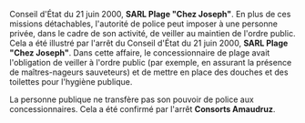 Conseil d'État du 21 juin 2000, **SARL Plage "Chez Joseph"**.
En plus de ces missions détachables, l'autorité de police peut imposer à une personne privée, dans le cadre de son activité, de veiller au maintien de l'ordre public. Cela a été illustré par l'arrêt du Conseil d'État du 21 juin 2000, **SARL Plage "Chez Joseph"**. Dans cette affaire, le concessionnaire de plage avait l'obligation de veiller à l'ordre public (par exemple, en assurant la présence de maîtres-nageurs sauveteurs) et de mettre en place des douches et des toilettes pour l'hygiène publique.

La personne publique ne transfère pas son pouvoir de police aux concessionnaires. Cela a été confirmé par l'arrêt **Consorts Amaudruz**.